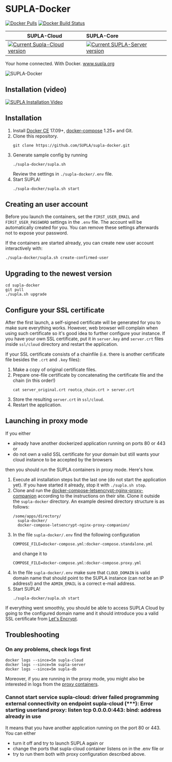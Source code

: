 # SUPLA-Docker

[![Docker Pulls](https://img.shields.io/docker/pulls/supla/supla-cloud.svg)](https://hub.docker.com/r/supla/supla-cloud/) [![Docker Build Status](https://img.shields.io/docker/build/supla/supla-cloud.svg)](https://hub.docker.com/r/supla/supla-cloud/)
 
| SUPLA-Cloud        | SUPLA-Core           |
| ------------- |:-------------|
| [![Current Supla-Cloud version](https://img.shields.io/github/release/SUPLA/supla-cloud.svg)](https://github.com/SUPLA/supla-cloud/releases/latest) | [![Current SUPLA-Server version](https://img.shields.io/github/release/SUPLA/supla-core.svg)](https://github.com/SUPLA/supla-core/releases/latest) |

Your home connected. With Docker. www.supla.org

![SUPLA-Docker](https://github.com/SUPLA/supla-docker/raw/master/supla-docker.png)

## Installation (video)

[![SUPLA Installation Video](https://img.youtube.com/vi/MBgRUE_5dFU/0.jpg)](https://www.youtube.com/watch?v=MBgRUE_5dFU)

## Installation

1. Install [Docker CE](https://docs.docker.com/engine/installation/) 17.09+,
  [docker-compose](https://docs.docker.com/compose/install/other/) 1.25+ and Git.
1. Clone this repository.
   ```
   git clone https://github.com/SUPLA/supla-docker.git
   ```
1. Generate sample config by running
   ```
   ./supla-docker/supla.sh
   ```
   Review the settings in `./supla-docker/.env` file.
1. Start SUPLA!
   ```
   ./supla-docker/supla.sh start
   ```
   
## Creating an user account
Before you launch the containers, set the `FIRST_USER_EMAIL` and `FIRST_USER_PASSWORD` settings in the `.env` file. 
The account will be automatically created for you. You can remove these settings afterwards not to expose your password.

If the containers are started already, you can create new user account interactively with:
```
./supla-docker/supla.sh create-confirmed-user
```

## Upgrading to the newest version
```
cd supla-docker
git pull
./supla.sh upgrade
```

## Configure your SSL certificate

After the first launch, a self-signed certificate will be generated for you to make sure everything works. However,
web browser will complain when using such certificate so it's good idea to further configure your instance.
If you have your own SSL certificate, put it in `server.key` and `server.crt` files inside `ssl/cloud` directory
and restart the application.

If your SSL certificate consists of a chainfile (i.e. there is another certificate file besides the `.crt` and `.key` files):

1. Make a copy of original certificate files.
1. Prepare one-file certificate by concatenating the certificate file and the chain (in this order!)
    ```
    cat server_original.crt rootca_chain.crt > server.crt
    ```
1. Store the resulting `server.crt` in `ssl/cloud`.
1. Restart the application.

## Launching in proxy mode

If you either
 * already have another dockerized application running on ports 80 or 443 or
 * do not own a valid SSL certificate for your domain but still wants your cloud instance to be accepted by the browsers
 
 then you should run the SUPLA containers in proxy mode. Here's how.
 
1. Execute all installation steps but the last one (do not start the application yet). If you have started it already, stop it with `./supla.sh stop`.
1. Clone and run the [docker-compose-letsencrypt-nginx-proxy-companion](https://github.com/evertramos/docker-compose-letsencrypt-nginx-proxy-companion#how-to-use-it) according to the instructions on their site. Clone it outside the `supla-docker` directory. An example desired directory structure is as follows:
    ```
    /some/apps/directory/
      supla-docker/
      docker-compose-letsencrypt-nginx-proxy-companion/
    ```
1. In the file `supla-docker/.env` find the following configuration
    ```
    COMPOSE_FILE=docker-compose.yml:docker-compose.standalone.yml
    ``` 
    and change it to 
    ```
    COMPOSE_FILE=docker-compose.yml:docker-compose.proxy.yml
    ```
1. In the file `supla-docker/.env` make sure that `CLOUD_DOMAIN` is valid domain name that should point to the SUPLA instance (can not be an IP address!) and the `ADMIN_EMAIL` is a correct e-mail address.
1. Start SUPLA!
   ```
   ./supla-docker/supla.sh start
   ```

If everything went smoothly, you should be able to access SUPLA Cloud by going to the configured domain name and it should introduce you a valid SSL certificate from [Let's Encrypt](https://letsencrypt.org/).

## Troubleshooting

### On any problems, check logs first
```
docker logs --since=5m supla-cloud
docker logs --since=5m supla-server
docker logs --since=5m supla-db
```
Moreover, if you are running in the proxy mode, you might also be interested in logs from the [proxy containers](https://github.com/evertramos/docker-compose-letsencrypt-nginx-proxy-companion/blob/master/.env.sample#L12-L14).

### Cannot start service supla-cloud: driver failed programming external connectivity on endpoint supla-cloud (***): Error starting userland proxy: listen tcp 0.0.0.0:443: bind: address already in use

It means that you have another application running on the port 80 or 443. You can either
* turn it off and try to launch SUPLA again or
* change the ports that supla-cloud container listens on in the .env file or
* try to run them both with proxy configuration described above.
